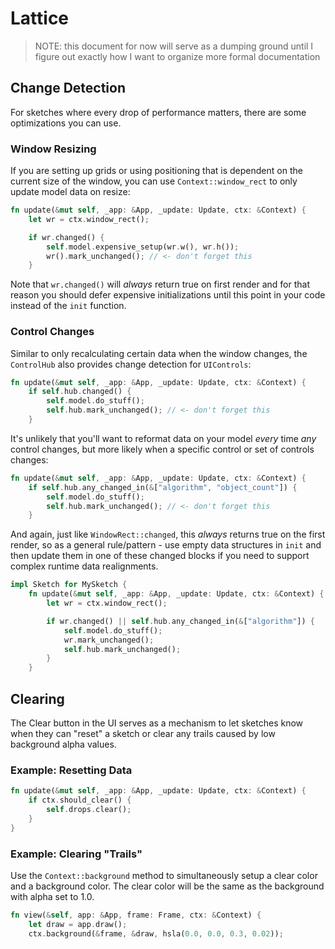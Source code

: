 # Lattice

> NOTE: this document for now will serve as a dumping ground until I figure out
> exactly how I want to organize more formal documentation

## Change Detection

For sketches where every drop of performance matters, there are some
optimizations you can use.

### Window Resizing

If you are setting up grids or using positioning that is dependent on the
current size of the window, you can use `Context::window_rect` to only update
model data on resize:

```rust
fn update(&mut self, _app: &App, _update: Update, ctx: &Context) {
    let wr = ctx.window_rect();

    if wr.changed() {
        self.model.expensive_setup(wr.w(), wr.h());
        wr().mark_unchanged(); // <- don't forget this
    }
```

Note that `wr.changed()` will _always_ return true on first render and for that
reason you should defer expensive initializations until this point in your code
instead of the `init` function.

### Control Changes

Similar to only recalculating certain data when the window changes, the
`ControlHub` also provides change detection for `UIControls`:

```rust
fn update(&mut self, _app: &App, _update: Update, ctx: &Context) {
    if self.hub.changed() {
        self.model.do_stuff();
        self.hub.mark_unchanged(); // <- don't forget this
    }
```

It's unlikely that you'll want to reformat data on your model _every_ time _any_
control changes, but more likely when a specific control or set of controls
changes:

```rust
fn update(&mut self, _app: &App, _update: Update, ctx: &Context) {
    if self.hub.any_changed_in(&["algorithm", "object_count"]) {
        self.model.do_stuff();
        self.hub.mark_unchanged(); // <- don't forget this
    }
```

And again, just like `WindowRect::changed`, this _always_ returns true on the
first render, so as a general rule/pattern - use empty data structures in `init`
and then update them in one of these changed blocks if you need to support
complex runtime data realignments.

```rust
impl Sketch for MySketch {
    fn update(&mut self, _app: &App, _update: Update, ctx: &Context) {
        let wr = ctx.window_rect();

        if wr.changed() || self.hub.any_changed_in(&["algorithm"]) {
            self.model.do_stuff();
            wr.mark_unchanged();
            self.hub.mark_unchanged();
        }
    }
```

## Clearing

The Clear button in the UI serves as a mechanism to let sketches know when they
can "reset" a sketch or clear any trails caused by low background alpha values.

### Example: Resetting Data

```rust
fn update(&mut self, _app: &App, _update: Update, ctx: &Context) {
    if ctx.should_clear() {
        self.drops.clear();
    }
}
```

### Example: Clearing "Trails"

Use the `Context::background` method to simultaneously setup a clear color and a
background color. The clear color will be the same as the background with alpha
set to 1.0.

```rust
fn view(&self, app: &App, frame: Frame, ctx: &Context) {
    let draw = app.draw();
    ctx.background(&frame, &draw, hsla(0.0, 0.0, 0.3, 0.02));
```
